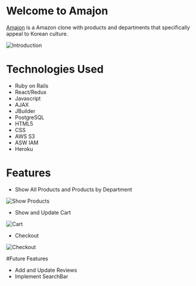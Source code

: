 # Welcome to Amajon

[Amajon](https://amajon.herokuapp.com/#/) is a Amazon clone with products and departments that specifically appeal to Korean culture.

![Introduction](https://media.giphy.com/media/QmFvEQ5RzxiZSI7oF0/giphy.gif)

# Technologies Used

* Ruby on Rails
* React/Redux
* Javascript
* AJAX
* JBuilder
* PostgreSQL
* HTML5
* CSS
* AWS S3
* ASW IAM
* Heroku

# Features

* Show All Products and Products by Department

![Show Products](https://media.giphy.com/media/ucnuj95EnU2aL8XL0K/giphy.gif)


* Show and Update Cart

![Cart](https://media.giphy.com/media/V0ZsqSwZTk7Tsi4sn6/giphy.gif)

* Checkout

![Checkout](https://media.giphy.com/media/qzuzPHLIE6bwRl9B5W/giphy.gif)

#Future Features
* Add and Update Reviews
* Implement SearchBar
